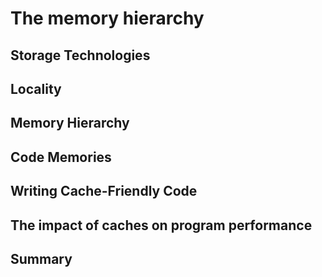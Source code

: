# The memory hierarchy

## Storage Technologies

## Locality

## Memory Hierarchy

## Code Memories

## Writing Cache-Friendly Code

## The impact of caches on program performance

## Summary

